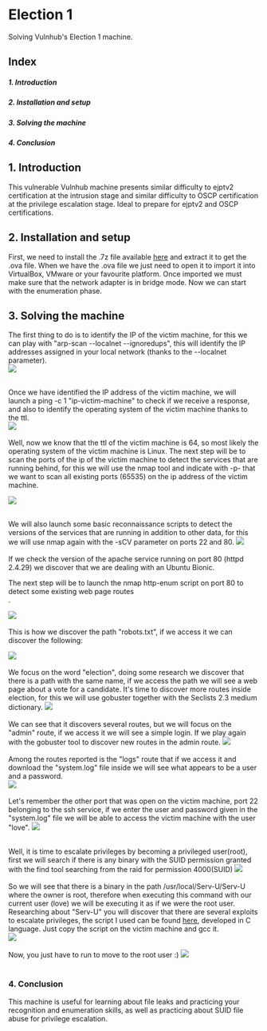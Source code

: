 # Election 1
Solving Vulnhub's Election 1 machine.

<div>
  <h2>Index</h2>
  <h5>1. Introduction<h5>
  <h5>2. Installation and setup</h5>
  <h5>3. Solving the machine</h5>
  <h5>4. Conclusion</h5>
</div>

<div>
  <h2>1. Introduction</h2>
 This vulnerable Vulnhub machine presents similar difficulty to ejptv2 certification at the intrusion stage and similar difficulty to OSCP certification at the privilege escalation stage. Ideal to prepare for ejptv2 and OSCP certifications.
</div>

<div>
  <h2>2. Installation and setup</h2>
  
</div>

  First, we need to install the .7z file available [here](https://www.vulnhub.com/entry/election-1,503/) and extract it to get the .ova file. When we have the .ova file we just need to open it to import it into VirtualBox, VMware or your favourite platform.  Once imported we must make sure that the network adapter is in bridge mode. Now we can start with the enumeration phase.


  <h2>  3. Solving the machine</h2>
  The first thing to do is to identify the IP of the victim machine, for this we can play with "arp-scan --localnet --ignoredups", this will identify the IP addresses assigned in your local network (thanks to the --localnet parameter).<br/>
  <img src="https://github.com/rsnchzl/election-1/blob/main/screenshots/enumeration/screenshotsarpscan.png"/> <br/>
  <br/>
  
  Once we have identified the IP address of the victim machine, we will launch a ping -c 1 "ip-victim-machine" to check if we receive a response, and also to identify the operating system of the victim machine thanks to the ttl.<br/>
  <img src="https://github.com/rsnchzl/election-1/blob/main/screenshots/enumeration/sceenshotsping.png"/> <br/>
  <br/>
  Well, now we know that the ttl of the victim machine is 64, so most likely the operating system of the victim machine is Linux. 
  The next step will be to scan the ports of the ip of the victim machine to detect the services that are running behind, for this we will use the nmap tool and indicate with -p- that we want to scan all existing ports (65535) on the ip address of the victim machine.

  <img src="https://github.com/rsnchzl/election-1/blob/main/screenshots/enumeration/screenshotsnmap.png"/> <br/>
  <br/>

  We will also launch some basic reconnaissance scripts to detect the versions of the services that are running in addition to other data, for this we will use nmap again with the -sCV parameter on ports 22 and 80.
  <img src="https://github.com/rsnchzl/election-1/blob/main/screenshots/enumeration/screenshotsnmapscv.png"/> <br/> 
  <br/>
  If we check the version of the apache service running on port 80 (httpd 2.4.29) we discover that we are dealing with an Ubuntu Bionic. 

  The next step will be to launch the nmap http-enum script on port 80 to detect some existing web page routes <br/>.

  <img src="https://github.com/rsnchzl/election-1/blob/main/screenshots/enumeration/screenshotsnmaphttpenum.png"/> <br/>
  <br/>
   This is how we discover the path "robots.txt", if we access it we can discover the following: 

  <img src="https://github.com/rsnchzl/election-1/blob/main/screenshots/enumeration/screenshotsrobotstxt.png"/> <br/>
  <br/>
 We focus on the word "election", doing some research we discover that there is a path with the same name, if we access the path we will see a web page about a vote for a candidate.
  It's time to discover more routes inside election, for this we will use gobuster together with the Seclists 2.3 medium dictionary.
  <img src="https://github.com/rsnchzl/election-1/blob/main/screenshots/enumeration/screenshotgobuster.png"/> <br/>
  <br/>
  We can see that it discovers several routes, but we will focus on the "admin" route, if we access it we will see a simple login. If we play again with the gobuster tool to discover new routes in the admin route.
  <img src="https://github.com/rsnchzl/election-1/blob/main/screenshots/enumeration/screenshotgobusteradmin.png"/> <br/>
  <br/>
  Among the routes reported is the "logs" route that if we access it and download the "system.log" file inside we will see what appears to be a user and a password. <br/>
  <img src="https://github.com/rsnchzl/election-1/blob/main/screenshots/enumeration/screenshotssystemcatlog.png"/> <br/>
  <br/>
  Let's remember the other port that was open on the victim machine, port 22 belonging to the ssh service, if we enter the user and password given in the "system.log" file we will be able to access the victim machine with the user "love".
  <img src="https://github.com/rsnchzl/election-1/blob/main/screenshots/enumeration/screenshotssh.png"/><br/>
  <br/>

  Well, it is time to escalate privileges by becoming a privileged user(root), first we will search if there is any binary with the SUID permission granted with the find tool searching from the raid for permission 4000(SUID) 
  <img src="https://github.com/rsnchzl/election-1/blob/main/screenshots/enumeration/screenshotfindsuid.png"/> <br/>
  </br>
  So we will see that there is a binary in the path /usr/local/Serv-U/Serv-U where the owner is root, therefore when executing this command with our current user (love) we will be executing it as if we were the root user.
  Researching about "Serv-U" you will discover that there are several exploits to escalate privileges, the script I used can be found [here](https://github.com/rsnchzl/election-1/blob/main/exploits/exploitprivilageescalation.c), developed in C language. Just copy the script on the victim machine and gcc it. <br/>
  <img src="https://github.com/rsnchzl/election-1/blob/main/screenshots/enumeration/screenshotexploit.png"/> <br/>
  </br>
  Now, you just have to run to move to the root user :)
  <img src="https://github.com/rsnchzl/election-1/blob/main/screenshots/enumeration/screenshotexploitexecutation.png"/> <br/>
  <br/>

<h3>4. Conclusion</h3>
This machine is useful for learning about file leaks and practicing your recognition and enumeration skills, as well as practicing about SUID file abuse for privilege escalation.

